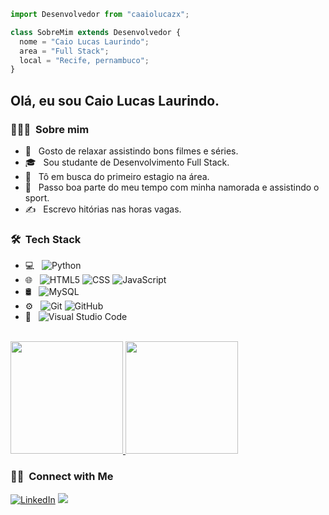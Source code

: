 ```js
import Desenvolvedor from "caaiolucazx";

class SobreMim extends Desenvolvedor {
  nome = "Caio Lucas Laurindo";
  area = "Full Stack";
  local = "Recife, pernambuco";
}
```
<h2> Olá, eu sou Caio Lucas Laurindo.</h2>

<h3> 👨🏻‍💻 &nbsp;Sobre mim</h3>

- 🤔 &nbsp; Gosto de relaxar assistindo bons filmes e séries.
- 🎓 &nbsp; Sou studante de Desenvolvimento Full Stack.
- 💼 &nbsp; Tô em busca do primeiro estagio na área.
- 🌱 &nbsp; Passo boa parte do meu tempo com minha namorada e assistindo o sport.
- ✍️ &nbsp; Escrevo hitórias nas horas vagas.

<h3> 🛠 &nbsp;Tech Stack</h3>

- 💻 &nbsp;
  ![Python](https://img.shields.io/badge/-Python-333333?style=flat&logo=python)
- 🌐 &nbsp;
  ![HTML5](https://img.shields.io/badge/-HTML5-333333?style=flat&logo=HTML5)
  ![CSS](https://img.shields.io/badge/-CSS-333333?style=flat&logo=CSS3&logoColor=1572B6)
  ![JavaScript](https://img.shields.io/badge/-JavaScript-333333?style=flat&logo=javascript)
- 🛢 &nbsp;
  ![MySQL](https://img.shields.io/badge/-MySQL-333333?style=flat&logo=mysql)
- ⚙️ &nbsp;
  ![Git](https://img.shields.io/badge/-Git-333333?style=flat&logo=git)
  ![GitHub](https://img.shields.io/badge/-GitHub-333333?style=flat&logo=github)
- 🔧 &nbsp;
  ![Visual Studio Code](https://img.shields.io/badge/-Visual%20Studio%20Code-333333?style=flat&logo=visual-studio-code&logoColor=007ACC)

<br/>

<a href="https://github.com/AVS1508">
  <img height="180em" src="https://github-readme-stats.vercel.app/api?username=caaiolucazx&theme=buefy&show_icons=true" />
  <img height="180em" src="https://github-readme-stats.vercel.app/api/top-langs/?username=caaiolucazx&theme=buefy&layout=compact" />
</a>

<br/>

<h3> 🤝🏻 &nbsp;Connect with Me </h3>
<p align="left">
  <a href="#" title="LinkedIn">
  <img src="https://img.shields.io/badge/-Linkedin-0e76a8?style=flat-square&logo=Linkedin&logoColor=white&link=LINK-DO-SEU-LINKEDIN" alt="LinkedIn"/></a>
  <a href="#" title="Instagram">
  <img src="https://img.shields.io/badge/-Instagram-DF0174?style=flat-square&labelColor=DF0174&logo=instagram&logoColor=white&link=https://www.instagram.com/caiol.dev/?utm_source=ig_web_button_share_sheet alt="Instagram"/></a>
</p>



